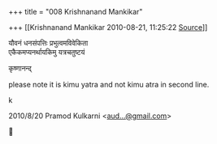 +++
title = "008 Krishnanand Mankikar"

+++
[[Krishnanand Mankikar	2010-08-21, 11:25:22 [Source](https://groups.google.com/g/samskrita/c/DREIPSeT8oI)]]



यौवनं धनसंपत्तिः प्रभुत्वमविवेकिता  
एकैकमप्यनर्थायकिमु यत्रचतुष्टयं



कृष्णानन्द्

  
please note it is kimu yatra and not kimu atra in second line.

k

2010/8/20 Pramod Kulkarni \<[aud...@gmail.com]()\>



